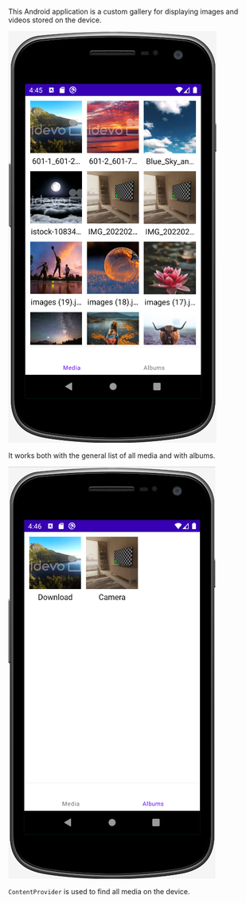 This Android application is a custom gallery for displaying images and videos stored on the device. 


![alt text](example1.png)


It works both with the general list of all media and with albums. 


![alt text](example2.png)


```ContentProvider``` is used to find all media on the device.

